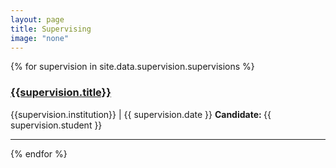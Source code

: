```yaml
---
layout: page
title: Supervising
image: "none"
---
```


{% for supervision in site.data.supervision.supervisions %}
<h3>  <a href="{{ jurie.url }}" target="_blank">{{supervision.title}} <i class="fa fa-external-link" aria-hidden="true"></i></a></h3>
<i class="fa fa-location-arrow"></i> {{supervision.institution}} | <i class="fa fa-calendar"></i> {{ supervision.date }}  
<strong> Candidate: </strong>{{ supervision.student }}

---

{% endfor %}